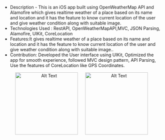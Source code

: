 * Description - This is an iOS app built using OpenWeatherMap API and Alamofire which gives realtime weather of a place based on its name and location and it has the feature to know current location of the user and give weather condition along with suitable image.
* Technologies Used : RestAPI, OpenWeatherMapAPI,MVC, JSON Parsing, Alamofire, UIKit, CoreLocation
* Features:It gives realtime weather of a place based on its name and location and it has the feature to know current location of the user and give weather condition along with suitable image..
* Contribution: Developed the User interface using UIKit, Optimized the app for smooth experience, followed MVC design pattern, API Parsing, Use the features of CoreLocation like GPS Coordinates.

<p align="center">
  
  <img src="https://github.com/user-attachments/assets/b8840a7d-58f3-4256-a3d1-e8c3d16d1b03" alt="Alt Text" width="200"/>
     &nbsp;&nbsp;&nbsp;&nbsp;
 
 <img src="https://github.com/user-attachments/assets/1831f4b6-77cb-473a-8142-b8c8dd8488eb" alt="Alt Text" width="200"/>
 
 
</p>



